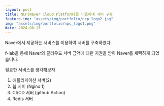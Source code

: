 ```yaml
---
layout: post
title: NCP(Naver Cloud Platform)를 이용하여 서버 구축
feature-img: "assets/img/portfolio/ncp_logo2.jpg"
img: "assets/img/portfolio/npc_logo1.png"
date: 2024-08-13
---
```


Naver에서 제공하는 서비스를 이용하여 서버를 구축하였다.

f-lab을 통해 Naver의 클라우드 서버 금액에 대한 지원을 받아 Naver를 채택하게 되었습니다.



필요한 서비스를 생각해보자
1. 애플리케이션 서버(2)
2. 웹 서버 (Nginx 1)
3. CI/CD 서버 (github Action)
4. Redis 서버



